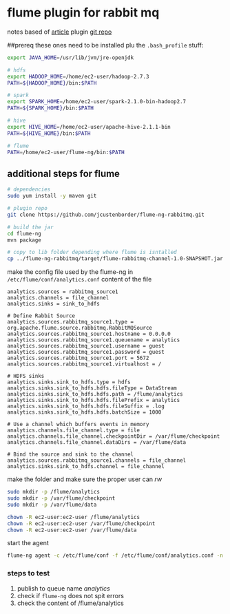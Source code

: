 flume plugin for rabbit mq
===

notes based of [article](https://flumenodejstutorial.wordpress.com/2014/10/21/hadoop-storing-data-in-hdfs-using-rabbitmq-flume-and-nodejs/)
plugin [git repo](https://github.com/jcustenborder/flume-ng-rabbitmq)

##prereq
these ones need to be installed plu the `.bash_profile` stuff:
```bash
export JAVA_HOME=/usr/lib/jvm/jre-openjdk

# hdfs
export HADOOP_HOME=/home/ec2-user/hadoop-2.7.3
PATH=${HADOOP_HOME}/bin:$PATH

# spark
export SPARK_HOME=/home/ec2-user/spark-2.1.0-bin-hadoop2.7
PATH=${SPARK_HOME}/bin:$PATH

# hive
export HIVE_HOME=/home/ec2-user/apache-hive-2.1.1-bin
PATH=${HIVE_HOME}/bin:$PATH

# flume
PATH=/home/ec2-user/flume-ng/bin:$PATH
```

## additional steps for flume
```bash
# dependencies
sudo yum install -y maven git

# plugin repo
git clone https://github.com/jcustenborder/flume-ng-rabbitmq.git

# build the jar
cd flume-ng
mvn package

# copy to lib folder depending where flume is isntalled
cp ../flume-ng-rabbitmq/target/flume-rabbitmq-channel-1.0-SNAPSHOT.jar /home/ec2-user/flume-ng/lib/. 
```

make the config file used by the flume-ng in `/etc/flume/conf/analytics.conf`
content of the file
```properties
analytics.sources = rabbitmq_source1
analytics.channels = file_channel
analytics.sinks = sink_to_hdfs

# Define Rabbit Source
analytics.sources.rabbitmq_source1.type = org.apache.flume.source.rabbitmq.RabbitMQSource
analytics.sources.rabbitmq_source1.hostname = 0.0.0.0
analytics.sources.rabbitmq_source1.queuename = analytics
analytics.sources.rabbitmq_source1.username = guest
analytics.sources.rabbitmq_source1.password = guest
analytics.sources.rabbitmq_source1.port = 5672
analytics.sources.rabbitmq_source1.virtualhost = /

# HDFS sinks
analytics.sinks.sink_to_hdfs.type = hdfs
analytics.sinks.sink_to_hdfs.hdfs.fileType = DataStream
analytics.sinks.sink_to_hdfs.hdfs.path = /flume/analytics
analytics.sinks.sink_to_hdfs.hdfs.filePrefix = analytics
analytics.sinks.sink_to_hdfs.hdfs.fileSuffix = .log
analytics.sinks.sink_to_hdfs.hdfs.batchSize = 1000

# Use a channel which buffers events in memory
analytics.channels.file_channel.type = file
analytics.channels.file_channel.checkpointDir = /var/flume/checkpoint
analytics.channels.file_channel.dataDirs = /var/flume/data

# Bind the source and sink to the channel
analytics.sources.rabbitmq_source1.channels = file_channel
analytics.sinks.sink_to_hdfs.channel = file_channel
```

make the folder and make sure the proper user can _rw_
```bash
sudo mkdir -p /flume/analytics
sudo mkdir -p /var/flume/checkpoint
sudo mkdir -p /var/flume/data

chown -R ec2-user:ec2-user /flume/analytics
chown -R ec2-user:ec2-user /var/flume/checkpoint
chown -R ec2-user:ec2-user /var/flume/data
```

start the agent 
```bash
flume-ng agent -c /etc/flume/conf -f /etc/flume/conf/analytics.conf -n analytics &
```

### steps to test
1. publish to queue name _analytics_
2. check if `flume-ng` does not spit errors
3. check the content of /flume/analytics

